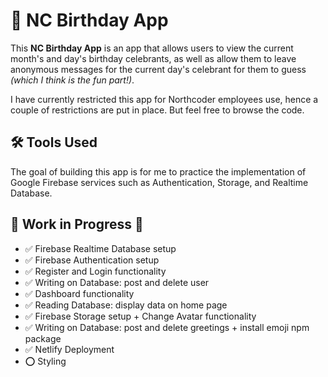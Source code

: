 # 🎉 NC Birthday App

This **NC Birthday App** is an app that allows users to view the current month's and day's birthday celebrants, as well as allow them to leave anonymous messages for the current day's celebrant for them to guess _(which I think is the fun part!)_.

I have currently restricted this app for Northcoder employees use, hence a couple of restrictions are put in place. But feel free to browse the code.

## 🛠 Tools Used

The goal of building this app is for me to practice the implementation of Google Firebase services such as Authentication, Storage, and Realtime Database.

## 🚧 Work in Progress 🚧

- ✅ Firebase Realtime Database setup
- ✅ Firebase Authentication setup
- ✅ Register and Login functionality
- ✅ Writing on Database: post and delete user
- ✅ Dashboard functionality
- ✅ Reading Database: display data on home page
- ✅ Firebase Storage setup + Change Avatar functionality
- ✅ Writing on Database: post and delete greetings + install emoji npm package
- ✅ Netlify Deployment
- ⭕️ Styling
